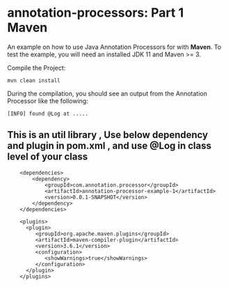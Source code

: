 # annotation-processors: Part 1 Maven

An example on how to use Java Annotation Processors for with **Maven**. To test the example, you will need an installed JDK 11 and Maven >= 3.

Compile the Project:

```
mvn clean install
```

During the compilation, you should see an output from the Annotation Processor like the following:

```
[INFO] found @Log at .....
```


## This is an util library , Use below dependency and plugin in pom.xml , and use @Log in class level of your class
~~~
    <dependencies>
        <dependency>
            <groupId>com.annotation.processor</groupId>
            <artifactId>annotation-processor-example-1</artifactId>
            <version>0.0.1-SNAPSHOT</version>
        </dependency>
    </dependencies>   
        
    <plugins>    
      <plugin>
         <groupId>org.apache.maven.plugins</groupId>
         <artifactId>maven-compiler-plugin</artifactId>
         <version>3.6.1</version>
         <configuration>
            <showWarnings>true</showWarnings>
         </configuration>
      </plugin>
    </plugins>  
~~~